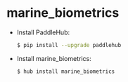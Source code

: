# marine_biometrics
* Install PaddleHub: 

    ```bash
    $ pip install --upgrade paddlehub
    ```

* Install marine_biometrics: 

    ```bash
    $ hub install marine_biometrics
    ```
